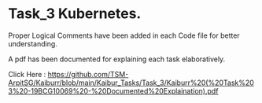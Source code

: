 # Task_3 Kubernetes.

Proper Logical Comments have been added in each Code file for better understanding. 

A pdf has been documented for explaining each task elaboratively.

Click Here : https://github.com/TSM-ArpitSG/Kaiburr/blob/main/Kaibur_Tasks/Task_3/Kaiburr%20(%20Task%203%20-19BCG10069%20-%20Documented%20Explaination).pdf
